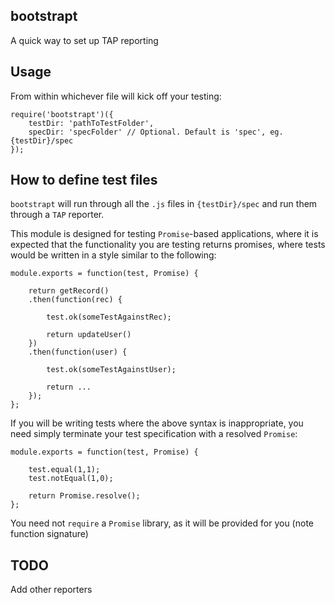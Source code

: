 ## bootstrapt

A quick way to set up TAP reporting

## Usage

From within whichever file will kick off your testing:

```
require('bootstrapt')({
    testDir: 'pathToTestFolder',
    specDir: 'specFolder' // Optional. Default is 'spec', eg. {testDir}/spec
});
```

## How to define test files

`bootstrapt` will run through all the `.js` files in `{testDir}/spec` and run them through a `TAP` reporter.

This module is designed for testing `Promise`-based applications, where it is expected that the functionality you are testing returns promises, where tests would be written in a style similar to the following:

```
module.exports = function(test, Promise) {

    return getRecord()
    .then(function(rec) {

        test.ok(someTestAgainstRec);

        return updateUser()
    })
    .then(function(user) {

        test.ok(someTestAgainstUser);

        return ...
    });
};
```

If you will be writing tests where the above syntax is inappropriate, you need simply terminate your test specification with a resolved `Promise`:

```
module.exports = function(test, Promise) {

    test.equal(1,1);
    test.notEqual(1,0);

    return Promise.resolve();
};
```

You need not `require` a `Promise` library, as it will be provided for you (note function signature)

## TODO

Add other reporters

